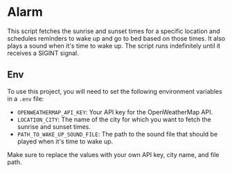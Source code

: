 # Alarm

This script fetches the sunrise and sunset times for a specific location and schedules reminders to wake up and go to bed based on those times. It also plays a sound when it's time to wake up. The script runs indefinitely until it receives a SIGINT signal.

## Env
To use this project, you will need to set the following environment variables in a `.env` file:

- `OPENWEATHERMAP_API_KEY`: Your API key for the OpenWeatherMap API.
- `LOCATION_CITY`: The name of the city for which you want to fetch the sunrise and sunset times.
- `PATH_TO_WAKE_UP_SOUND_FILE`: The path to the sound file that should be played when it's time to wake up.

Make sure to replace the values with your own API key, city name, and file path.
